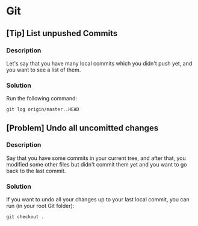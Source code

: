 # Git

## [Tip] List unpushed Commits

### Description

Let's say that you have many local commits which you didn't push yet, and you want to see a list of them.

### Solution

Run the following command:

    git log origin/master..HEAD

## [Problem] Undo all uncomitted changes

### Description

Say that you have some commits in your current tree, and after that, you modified some other files but didn't commit them yet and you want to go back to the last commit.

### Solution

If you want to undo all your changes up to your last local commit, you can run (in your root Git folder):

    git checkout .